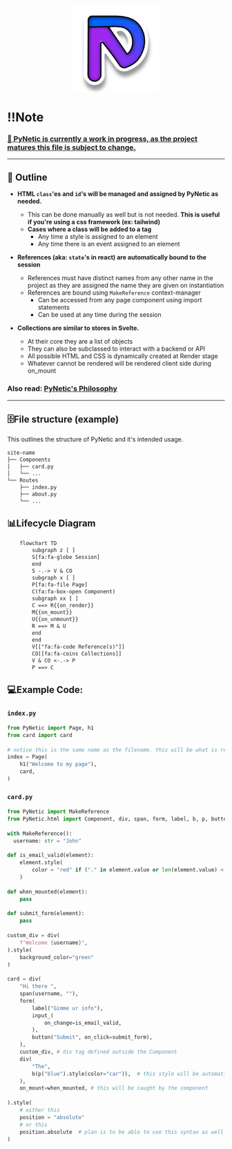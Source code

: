 <p align="center">
  <a href="https://github.com/Jabbey92/PyNetic">
    <img height="200" src="assets/icon.svg">
  </a>
</p>

# ‼️Note 

### <ins>🚧 PyNetic is currently a work in progress, as the project matures this file is subject to change.</ins>

---
📖 Outline
---
- __HTML `class`'es and `id`'s will be managed and assigned by PyNetic as needed.__
  - This can be done manually as well but is not needed. **This is useful if you're using a css framework (ex: tailwind)**
  - **Cases where a class will be added to a tag**
    - Any time a style is assigned to an element
    - Any time there is an event assigned to an element

- __References (aka: `state`'s in react) are automatically bound to the session__
  - References must have distinct names from any other name in the project as they are assigned the name they are given on instantiation
  - References are bound using `MakeReference` context-manager
    - Can be accessed from any page component using import statements
    - Can be used at any time during the session

- __Collections are similar to stores in Svelte.__
  - At their core they are a list of objects
  - They can also be subclassed to interact with a backend or API
  - All possible HTML and CSS is dynamically created at Render stage
  - Whatever cannot be rendered will be rendered client side during on_mount

### Also read: [PyNetic's Philosophy]()
---
## 🗄️File structure (example)
This outlines the structure of PyNetic and it's intended usage.

```
site-name
├── Components
│   ├── card.py
│   └── ...
└── Routes
    ├── index.py
    ├── about.py
    └── ...
```

## 📊Lifecycle Diagram

```mermaid
    flowchart TD
        subgraph z [ ]
        S[fa:fa-globe Session]
        end
        S -.-> V & CO
        subgraph x [ ]
        P[fa:fa-file Page]
        C(fa:fa-box-open Component)
        subgraph xx [ ]
        C ==> R{{on_render}}
        M{{on_mount}}
        U{{on_unmount}}
        R ==> M & U
        end
        end
        V[["fa:fa-code Reference(s)"]]
        CO[[fa:fa-coins Collections]]
        V & CO <-.-> P
        P ==> C
```

## 💻Example Code:

### `index.py`
```Python
from PyNetic import Page, h1
from card import card

# notice this is the same name as the filename. this will be what is rendered
index = Page(
    h1("Welcome to my page"),
    card,
)
```

### `card.py`

```Python
from PyNetic import MakeReference
from PyNetic.html import Component, div, span, form, label, b, p, button, input_

with MakeReference():
  username: str = "John"

def is_email_valid(element):
    element.style(
        color = "red" if ("." in element.value or len(element.value) < 8) else "black"
    )

def when_mounted(element):
    pass

def submit_form(element):
    pass

custom_div = div(
    f"Welcome {username}",
).style(
    background_color="green"
)

card = div(
    "Hi there ",
    span(username, ""),
    form(
        label("Gimme ur info"),
        input_(
            on_change=is_email_valid,
        ),
        button("Submit", on_click=submit_form),
    ),
    custom_div, # div tag defined outside the Component
    div(
        "The",
        b(p("blue").style(color="car")),  # this style will be automatically managed by PyNetic
    ),
    on_mount=when_mounted, # this will be caught by the component

).style(
    # either this
    position = "absolute"
    # or this
    position.absolute  # plan is to be able to use this syntax as well as defining css separately, including in another file
)
```
